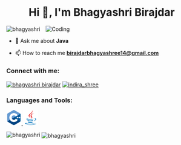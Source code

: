 <h1 align="center">Hi 👋, I'm Bhagyashri Birajdar</h1>
<img align ="right" alt="Coding" width="400" border-radius:50px src="https://www.teamplusindia.in/wp-content/uploads/2023/09/Hire-Java-Developers-in-India.jpg">

<p align="left"> <img src="https://komarev.com/ghpvc/?username=bhagyashri&label=Profile%20views&color=0e75b6&style=flat" alt="bhagyashri" /> </p>

- 💬 Ask me about **Java**

- 📫 How to reach me **birajdarbhagyashree14@gmail.com**

<h3 align="left">Connect with me:</h3>
<p align="left">
<a href="https://www.linkedin.com/in/bhagyashri-birajdar-252a1722a" target="blank"><img align="center" src="https://raw.githubusercontent.com/rahuldkjain/github-profile-readme-generator/master/src/images/icons/Social/linked-in-alt.svg" alt="bhagyashri birajdar" height="30" width="40" /></a>
<a href="https://www.hackerrank.com/indira_shree" target="blank"><img align="center" src="https://raw.githubusercontent.com/rahuldkjain/github-profile-readme-generator/master/src/images/icons/Social/hackerrank.svg" alt="indira_shree" height="30" width="40" /></a>
</p>

<h3 align="left">Languages and Tools:</h3>
<p align="left"> <a href="https://www.w3schools.com/cpp/" target="_blank" rel="noreferrer"> <img src="https://raw.githubusercontent.com/devicons/devicon/master/icons/cplusplus/cplusplus-original.svg" alt="cplusplus" width="40" height="40"/> </a> <a href="https://www.java.com" target="_blank" rel="noreferrer"> <img src="https://raw.githubusercontent.com/devicons/devicon/master/icons/java/java-original.svg" alt="java" width="40" height="40"/> </a> </p>

<p><img align="left" src="https://github-readme-stats.vercel.app/api/top-langs?username=bhagyashri&show_icons=true&locale=en&layout=compact" alt="bhagyashri" /></p>

<p>&nbsp;<img align="center" src="https://github-readme-stats.vercel.app/api?username=bhagyashri&show_icons=true&locale=en" alt="bhagyashri" /></p>
